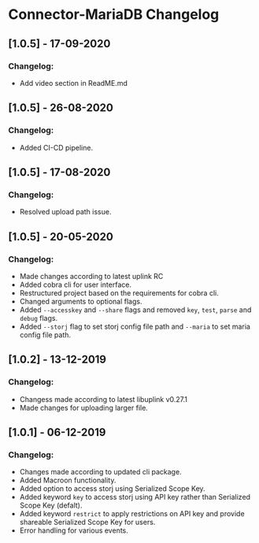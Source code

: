 # Connector-MariaDB Changelog


## [1.0.5] - 17-09-2020
### Changelog:
* Add video section in ReadME.md

## [1.0.5] - 26-08-2020
### Changelog:
* Added CI-CD pipeline.

## [1.0.5] - 17-08-2020
### Changelog:
* Resolved upload path issue.

## [1.0.5] - 20-05-2020
### Changelog:
* Made changes according to latest uplink RC
* Added cobra cli for user interface.
* Restructured project based on the requirements for cobra cli.
* Changed arguments to optional flags.
* Added `--accesskey` and `--share` flags and removed `key`, `test`, `parse` and `debug` flags.
* Added `--storj` flag to set storj config file path and `--maria` to set maria config file path.

## [1.0.2] - 13-12-2019
### Changelog:
* Changess made according to latest libuplink v0.27.1
* Made changes for uploading larger file.

## [1.0.1] - 06-12-2019
### Changelog:
* Changes made according to updated cli package.
* Added Macroon functionality.
* Added option to access storj using Serialized Scope Key. 
* Added keyword `key` to access storj using API key rather than Serialized Scope Key (defalt).
* Added keyword `restrict` to apply restrictions on API key and provide shareable Serialized Scope Key for users.
* Error handling for various events.
